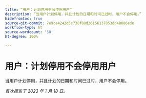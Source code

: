 ```yaml
---
title: “用户：计划停用不会停用用户”
description: “当用户计划停用，并且计划的日期和时间已过时，用户不会停用。”
hidefromtoc: true
source-git-commit: 7e9ce4242d5c738f88d26156137853dd48086ede
workflow-type: ht
source-wordcount: '58'
ht-degree: 100%

---
```



# 用户：计划停用不会停用用户

当用户计划停用，并且计划的日期和时间已过时，用户不会停用。

_首次报告于 2023 年 1 月 18 日。_


